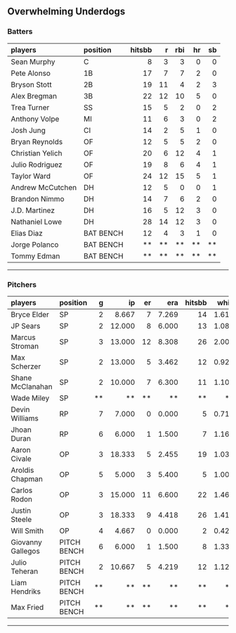 ## Overwhelming Underdogs

### Batters

 
|players          |position  | hitsbb|  r| rbi| hr| sb| 
|:----------------|:---------|------:|--:|---:|--:|--:| 
|Sean Murphy      |C         |      8|  3|   3|  0|  0| 
|Pete Alonso      |1B        |     17|  7|   7|  2|  0| 
|Bryson Stott     |2B        |     19| 11|   4|  2|  3| 
|Alex Bregman     |3B        |     22| 12|  10|  5|  0| 
|Trea Turner      |SS        |     15|  5|   2|  0|  2| 
|Anthony Volpe    |MI        |     11|  6|   3|  0|  2| 
|Josh Jung        |CI        |     14|  2|   5|  1|  0| 
|Bryan Reynolds   |OF        |     12|  5|   5|  2|  0| 
|Christian Yelich |OF        |     20|  6|  12|  4|  1| 
|Julio Rodriguez  |OF        |     19|  8|   6|  4|  1| 
|Taylor Ward      |OF        |     24| 12|  15|  5|  1| 
|Andrew McCutchen |DH        |     12|  5|   0|  0|  1| 
|Brandon Nimmo    |DH        |     14|  7|   6|  2|  0| 
|J.D. Martinez    |DH        |     16|  5|  12|  3|  0| 
|Nathaniel Lowe   |DH        |     28| 14|  12|  3|  0| 
|Elias Diaz       |BAT BENCH |     12|  4|   3|  1|  0| 
|Jorge Polanco    |BAT BENCH |     **| **|  **| **| **| 
|Tommy Edman      |BAT BENCH |     **| **|  **| **| **| 

* * *

### Pitchers

 
|players           |position    |  g|     ip| er|   era| hitsbb|  whip| so|  w| sv| 
|:-----------------|:-----------|--:|------:|--:|-----:|------:|-----:|--:|--:|--:| 
|Bryce Elder       |SP          |  2|  8.667|  7| 7.269|     14| 1.615|  6|  0|  0| 
|JP Sears          |SP          |  2| 12.000|  8| 6.000|     13| 1.083|  8|  0|  0| 
|Marcus Stroman    |SP          |  3| 13.000| 12| 8.308|     26| 2.000| 11|  1|  0| 
|Max Scherzer      |SP          |  2| 13.000|  5| 3.462|     12| 0.923| 13|  0|  0| 
|Shane McClanahan  |SP          |  2| 10.000|  7| 6.300|     11| 1.100| 11|  0|  0| 
|Wade Miley        |SP          | **|     **| **|    **|     **|    **| **| **| **| 
|Devin Williams    |RP          |  7|  7.000|  0| 0.000|      5| 0.714| 14|  1|  6| 
|Jhoan Duran       |RP          |  6|  6.000|  1| 1.500|      7| 1.167|  9|  0|  5| 
|Aaron Civale      |OP          |  3| 18.333|  5| 2.455|     19| 1.036| 10|  1|  0| 
|Aroldis Chapman   |OP          |  5|  5.000|  3| 5.400|      5| 1.000| 10|  1|  1| 
|Carlos Rodon      |OP          |  3| 15.000| 11| 6.600|     22| 1.467| 13|  1|  0| 
|Justin Steele     |OP          |  3| 18.333|  9| 4.418|     26| 1.418| 19|  2|  0| 
|Will Smith        |OP          |  4|  4.667|  0| 0.000|      2| 0.429|  3|  0|  2| 
|Giovanny Gallegos |PITCH BENCH |  6|  6.000|  1| 1.500|      8| 1.333|  6|  1|  0| 
|Julio Teheran     |PITCH BENCH |  2| 10.667|  5| 4.219|     12| 1.125|  8|  0|  0| 
|Liam Hendriks     |PITCH BENCH | **|     **| **|    **|     **|    **| **| **| **| 
|Max Fried         |PITCH BENCH | **|     **| **|    **|     **|    **| **| **| **| 


* * *


